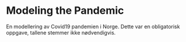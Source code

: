 # Modeling the Pandemic
En modellering av Covid19 pandemien i Norge. Dette var en obligatorisk oppgave, tallene stemmer ikke nødvendigvis.
